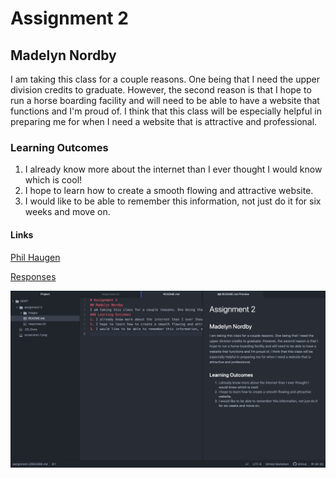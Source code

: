 # Assignment 2
## Madelyn Nordby
I am taking this class for a couple reasons. One being that I need the upper division credits to graduate. However, the second reason is that I hope to run a horse boarding facility and will need to be able to have a website that functions and I'm proud of. I think that this class will be especially helpful in preparing me for when I need a website that is attractive and professional.
### Learning Outcomes
1. I already know more about the internet than I ever thought I would know which is cool!
2. I hope to learn how to create a smooth flowing and attractive website.
3. I would like to be able to remember this information, not just do it for six weeks and move on.

#### Links
[Phil Haugen](https://philhaugenhorsemanship.com)

[Responses](./responses.txt)

![Screenshot](./images/screenshot-2.png)
